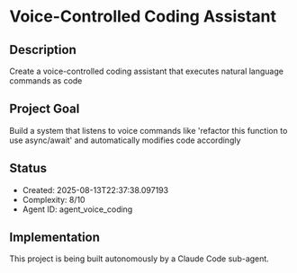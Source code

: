 # Voice-Controlled Coding Assistant

## Description
Create a voice-controlled coding assistant that executes natural language commands as code

## Project Goal
Build a system that listens to voice commands like 'refactor this function to use async/await' and automatically modifies code accordingly

## Status
- Created: 2025-08-13T22:37:38.097193
- Complexity: 8/10
- Agent ID: agent_voice_coding

## Implementation
This project is being built autonomously by a Claude Code sub-agent.
